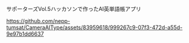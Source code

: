 サポーターズVol.5ハッカソンで作ったAI英単語帳アプリ

https://github.com/nepp-tumsat/CameraAIType/assets/83959618/999267c9-07f3-472d-a55d-9e97b1dd6637

